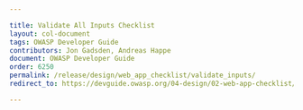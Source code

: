 ```yaml
---

title: Validate All Inputs Checklist
layout: col-document
tags: OWASP Developer Guide
contributors: Jon Gadsden, Andreas Happe
document: OWASP Developer Guide
order: 6250
permalink: /release/design/web_app_checklist/validate_inputs/
redirect_to: https://devguide.owasp.org/04-design/02-web-app-checklist/05-validate-inputs/

---
```

